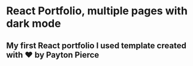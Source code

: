 # React Portfolio, multiple pages with dark mode

## My first React portfolio I used template created with ♥ by Payton Pierce


